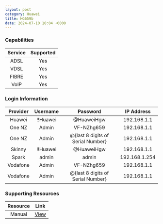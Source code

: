 ```yaml
---
layout: post
category: Huawei
title: HG659b
date: 2024-07-10 10:04 +0000
---
```

### Capabilities

| Service | Supported |
| :-: | :-: |
| ADSL | Yes |
| VDSL | Yes |
| FIBRE | Yes |
| VoIP | Yes |

### Login Information

| Provider | Username | Password | IP Address |
| :-: | :-: | :-: | :-: |
| Huawei | !!Huawei | @HuaweiHgw | 192.168.1.1 |
| One NZ | Admin | VF-NZhg659 | 192.168.1.1 |
| One NZ | Admin | @{last 8 digits of Serial Number} | 192.168.1.1 |
| Skinny | !!Huawei | @HuaweiHgw | 192.168.1.1 |
| Spark | admin | admin | 192.168.1.254 |
| Vodafone | Admin | VF-NZhg659 | 192.168.1.1 |
| Vodafone | Admin | @{last 8 digits of Serial Number} | 192.168.1.1 |

### Supporting Resources

| Resource | Link |
| :-: | :-: |
| Manual | [View](https://www.manual.nz/huawei/hg659b/manual) |